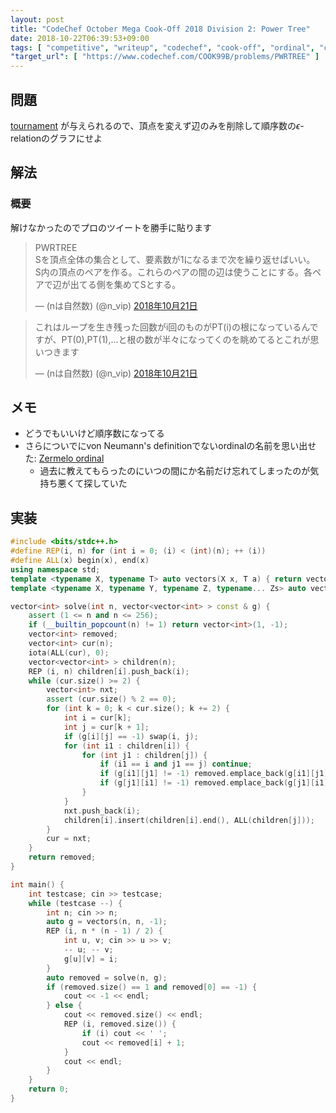 ```yaml
---
layout: post
title: "CodeChef October Mega Cook-Off 2018 Division 2: Power Tree"
date: 2018-10-22T06:39:53+09:00
tags: [ "competitive", "writeup", "codechef", "cook-off", "ordinal", "construction" ]
"target_url": [ "https://www.codechef.com/COOK99B/problems/PWRTREE" ]
---
```


## 問題

[tournament](https://en.wikipedia.org/wiki/Tournament_(graph_theory)) が与えられるので、頂点を変えず辺のみを削除して順序数の$\epsilon$-relationのグラフにせよ

## 解法

### 概要

解けなかったのでプロのツイートを勝手に貼ります

<blockquote class="twitter-tweet" data-lang="ja"><p lang="ja" dir="ltr">PWRTREE<br>Sを頂点全体の集合として、要素数が1になるまで次を繰り返せばいい。<br>S内の頂点のペアを作る。これらのペアの間の辺は使うことにする。各ペアで辺が出てる側を集めてSとする。</p>&mdash; (nは自然数) (@n_vip) <a href="https://twitter.com/n_vip/status/1054078941705584641?ref_src=twsrc%5Etfw">2018年10月21日</a></blockquote>
<script async src="https://platform.twitter.com/widgets.js" charset="utf-8"></script>

<blockquote class="twitter-tweet" data-conversation="none" data-lang="ja"><p lang="ja" dir="ltr">これはループを生き残った回数がi回のものがPT(i)の根になっているんですが、PT(0),PT(1),...と根の数が半々になってくのを眺めてるとこれが思いつきます</p>&mdash; (nは自然数) (@n_vip) <a href="https://twitter.com/n_vip/status/1054081391913127936?ref_src=twsrc%5Etfw">2018年10月21日</a></blockquote>
<script async src="https://platform.twitter.com/widgets.js" charset="utf-8"></script>

## メモ

-   どうでもいいけど順序数になってる
-   さらについでにvon Neumann's definitionでないordinalの名前を思い出せた: [Zermelo ordinal](https://en.wikipedia.org/wiki/Natural_number#Zermelo_ordinals)
    -   過去に教えてもらったのにいつの間にか名前だけ忘れてしまったのが気持ち悪くて探していた

## 実装

``` c++
#include <bits/stdc++.h>
#define REP(i, n) for (int i = 0; (i) < (int)(n); ++ (i))
#define ALL(x) begin(x), end(x)
using namespace std;
template <typename X, typename T> auto vectors(X x, T a) { return vector<T>(x, a); }
template <typename X, typename Y, typename Z, typename... Zs> auto vectors(X x, Y y, Z z, Zs... zs) { auto cont = vectors(y, z, zs...); return vector<decltype(cont)>(x, cont); }

vector<int> solve(int n, vector<vector<int> > const & g) {
    assert (1 <= n and n <= 256);
    if (__builtin_popcount(n) != 1) return vector<int>(1, -1);
    vector<int> removed;
    vector<int> cur(n);
    iota(ALL(cur), 0);
    vector<vector<int> > children(n);
    REP (i, n) children[i].push_back(i);
    while (cur.size() >= 2) {
        vector<int> nxt;
        assert (cur.size() % 2 == 0);
        for (int k = 0; k < cur.size(); k += 2) {
            int i = cur[k];
            int j = cur[k + 1];
            if (g[i][j] == -1) swap(i, j);
            for (int i1 : children[i]) {
                for (int j1 : children[j]) {
                    if (i1 == i and j1 == j) continue;
                    if (g[i1][j1] != -1) removed.emplace_back(g[i1][j1]);
                    if (g[j1][i1] != -1) removed.emplace_back(g[j1][i1]);
                }
            }
            nxt.push_back(i);
            children[i].insert(children[i].end(), ALL(children[j]));
        }
        cur = nxt;
    }
    return removed;
}

int main() {
    int testcase; cin >> testcase;
    while (testcase --) {
        int n; cin >> n;
        auto g = vectors(n, n, -1);
        REP (i, n * (n - 1) / 2) {
            int u, v; cin >> u >> v;
            -- u; -- v;
            g[u][v] = i;
        }
        auto removed = solve(n, g);
        if (removed.size() == 1 and removed[0] == -1) {
            cout << -1 << endl;
        } else {
            cout << removed.size() << endl;
            REP (i, removed.size()) {
                if (i) cout << ' ';
                cout << removed[i] + 1;
            }
            cout << endl;
        }
    }
    return 0;
}
```
